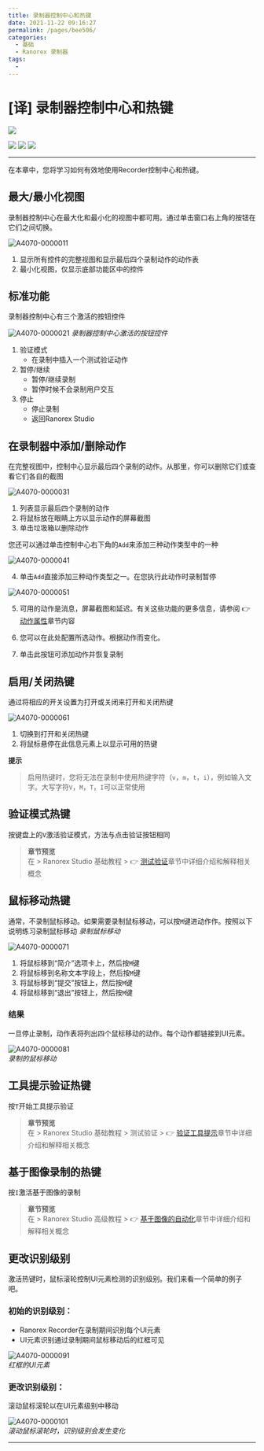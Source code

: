 ```yaml
---
title: 录制器控制中心和热键
date: 2021-11-22 09:16:27
permalink: /pages/bee506/
categories:
  - 基础
  - Ranorex 录制器
tags:
  - 
---
```

# [译] 录制器控制中心和热键


[![](https://img.shields.io/badge/OfficialPage-ClickMe-blue.svg?longCache=true&style=flat-square)][0]  

[![](https://img.shields.io/badge/Translator-TaylorTaurus-42B983.svg?longCache=true&style=flat-square)](https://github.com/taylortaurus) 
![](https://img.shields.io/badge/TranslateTime-2018年10月11日-green.svg?longCache=true&style=flat-square)
![](https://img.shields.io/badge/UpdateTime-2019年9月5日-green.svg?longCache=true&style=flat-square)

---

在本章中，您将学习如何有效地使用Recorder控制中心和热键。


## 最大/最小化视图

录制器控制中心在最大化和最小化的视图中都可用。通过单击窗口右上角的按钮在它们之间切换。

![A4070-0000011](https://gitee.com/taylortaurus/RX_UserGuide_GitBook_Picbed/raw/master/RanorexRecorder/A4070-0000011.png)  

1. 显示所有控件的完整视图和显示最后四个录制动作的动作表
2. 最小化视图，仅显示底部功能区中的控件

## 标准功能

录制器控制中心有三个激活的按钮控件

![A4070-0000021](https://gitee.com/taylortaurus/RX_UserGuide_GitBook_Picbed/raw/master/RanorexRecorder/A4070-0000021.png) 
*录制器控制中心激活的按钮控件*  

1. 验证模式
    - 在录制中插入一个测试验证动作
2. 暂停/继续
    - 暂停/继续录制
    - 暂停时候不会录制用户交互
3. 停止
    - 停止录制
    - 返回Ranorex Studio   

## 在录制器中添加/删除动作

在完整视图中，控制中心显示最后四个录制的动作。从那里，你可以删除它们或查看它们各自的截图

![A4070-0000031](https://gitee.com/taylortaurus/RX_UserGuide_GitBook_Picbed/raw/master/RanorexRecorder/A4070-0000031.png)  

1. 列表显示最后四个录制的动作
2. 将鼠标放在眼睛上方以显示动作的屏幕截图
3. 单击垃圾箱以删除动作

您还可以通过单击控制中心右下角的`Add`来添加三种动作类型中的一种

![A4070-0000041](https://gitee.com/taylortaurus/RX_UserGuide_GitBook_Picbed/raw/master/RanorexRecorder/A4070-0000041.png)  

4. 单击`Add`直接添加三种动作类型之一。在您执行此动作时录制暂停

![A4070-0000051](https://gitee.com/taylortaurus/RX_UserGuide_GitBook_Picbed/raw/master/RanorexRecorder/A4070-0000051.png)  

5. 可用的动作是消息，屏幕截图和延迟。有关这些功能的更多信息，请参阅 👉 [动作属性][1]章节内容

6. 您可以在此处配置所选动作。根据动作而变化。

7. 单击此按钮可添加动作并恢复录制


## 启用/关闭热键

通过将相应的开关设置为打开或关闭来打开和关闭热键

![A4070-0000061](https://gitee.com/taylortaurus/RX_UserGuide_GitBook_Picbed/raw/master/RanorexRecorder/A4070-0000061.png)  

1. 切换到打开和关闭热键
2. 将鼠标悬停在此信息元素上以显示可用的热键

**提示**  
> 启用热键时，您将无法在录制中使用热键字符（`v`，`m`，`t`，`i`），例如输入文字。大写字符`V`，`M`，`T`，`I`可以正常使用


## 验证模式热键

按键盘上的`V`激活验证模式，方法与点击验证按钮相同

> **章节预览**  
> 在 \> Ranorex Studio 基础教程 \> 👉 [测试验证][2]章节中详细介绍和解释相关概念

## 鼠标移动热键

通常，不录制鼠标移动。如果需要录制鼠标移动，可以按`M`键进动作作。按照以下说明练习录制鼠标移动
*录制鼠标移动*  

![A4070-0000071](https://gitee.com/taylortaurus/RX_UserGuide_GitBook_Picbed/raw/master/RanorexRecorder/A4070-0000071.png)

1. 将鼠标移到“简介”选项卡上，然后按`M`键
2. 将鼠标移到名称文本字段上，然后按`M`键
3. 将鼠标移到“提交”按钮上，然后按`M`键
4. 将鼠标移到“退出”按钮上，然后按`M`键

### 结果

一旦停止录制，动作表将列出四个鼠标移动的动作。每个动作都链接到UI元素。

![A4070-0000081](https://gitee.com/taylortaurus/RX_UserGuide_GitBook_Picbed/raw/master/RanorexRecorder/A4070-0000081.png)    
*录制的鼠标移动*  


## 工具提示验证热键

按`T`开始工具提示验证

> **章节预览**  
> 在 \> Ranorex Studio 基础教程 \> 测试验证 \> 👉 [验证工具提示][3]章节中详细介绍和解释相关概念


## 基于图像录制的热键

按`I`激活基于图像的录制

> **章节预览**  
> 在 \> Ranorex Studio 高级教程 \> 👉 [基于图像的自动化][4]章节中详细介绍和解释相关概念


## 更改识别级别

激活热键时，鼠标滚轮控制UI元素检测的识别级别。我们来看一个简单的例子吧。

### 初始的识别级别：

- Ranorex Recorder在录制期间识别每个UI元素
- UI元素识别通过录制期间鼠标移动后的红框可见

![A4070-0000091](https://gitee.com/taylortaurus/RX_UserGuide_GitBook_Picbed/raw/master/RanorexRecorder/A4070-0000091.png)  
*红框的UI元素*  

### 更改识别级别：

滚动鼠标滚轮以在UI元素级别中移动

![A4070-0000101](https://gitee.com/taylortaurus/RX_UserGuide_GitBook_Picbed/raw/master/RanorexRecorder/A4070-0000101.png)  
*滚动鼠标滚轮时，识别级别会发生变化*

---

[0]: https://www.ranorex.com/help/latest/ranorex-studio-fundamentals/ranorex-recorder/recorder-hotkeys/
[1]: /pages/c470f1/
[2]: /pages/2c14f7/
[3]: /pages/7976a6/
[4]: /pages/64711f/
[5]:/pages/c598b8/


